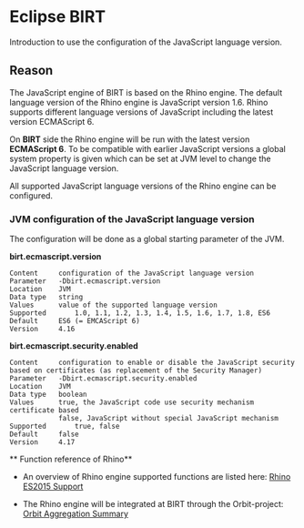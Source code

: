 # Eclipse BIRT 
Introduction to use the configuration of the JavaScript language version.

## Reason
The JavaScript engine of BIRT is based on the Rhino engine. The default language version of the Rhino engine is JavaScript version 1.6. Rhino supports different language versions of JavaScript including the latest version ECMAScript 6.

On **BIRT** side the Rhino engine will be run with the latest version **ECMAScript 6**.
To be compatible with earlier JavaScript versions a global system property is given which can be set at JVM level to change the JavaScript language version.

All supported JavaScript language versions of the Rhino engine can be configured.

### JVM configuration of the JavaScript language version

The configuration will be done as a global starting parameter of the JVM.

**birt.ecmascript.version**

	Content    	configuration of the JavaScript language version
	Parameter  	-Dbirt.ecmascript.version
	Location   	JVM
	Data type  	string
	Values     	value of the supported language version
	Supported   	1.0, 1.1, 1.2, 1.3, 1.4, 1.5, 1.6, 1.7, 1.8, ES6
	Default    	ES6 (= EMCAScript 6)
	Version    	4.16


**birt.ecmascript.security.enabled**

	Content    	configuration to enable or disable the JavaScript security based on certificates (as replacement of the Security Manager)
	Parameter  	-Dbirt.ecmascript.security.enabled
	Location   	JVM
	Data type  	boolean
	Values     	true, the JavaScript code use security mechanism certificate based
	           	false, JavaScript without special JavaScript mechanism
	Supported   	true, false
	Default    	false
	Version    	4.17

** Function reference of Rhino**

- An overview of Rhino engine supported functions are listed here: [Rhino ES2015 Support](https://mozilla.github.io/rhino/compat/engines.html)


- The Rhino engine will be integrated at BIRT through the Orbit-project: [Orbit Aggregation Summary](https://download.eclipse.org/tools/orbit/simrel/orbit-aggregation/table.html)
